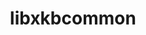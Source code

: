---
title: "libxkbcommon"
layout: cache
categories: [package, develop]
meta: {"compilers": ["gcc@=11.1.0", "gcc@=11.4.0"], "num_specs": 18, "num_specs_by_stack": {"data-vis-sdk": 6, "e4s": 6, "hep": 6, "root": 18}, "oss": ["ubuntu20.04", "ubuntu22.04"], "platforms": ["linux"], "stacks": ["data-vis-sdk", "e4s", "hep", "root"], "targets": ["x86_64_v3"], "versions": ["1.7.0"]}
spec_details: [{"compiler": "gcc@=11.4.0", "hash": "2gd5dd4e3qse2ujzloulxqy5ibruqeoq", "os": "ubuntu22.04", "platform": "linux", "size": "-", "stacks": ["e4s", "root"], "target": "x86_64_v3", "variants": ["build_system=meson", "buildtype=release", "default_library=shared", "~strip", "~wayland"], "versions": ["1.7.0"]}, {"compiler": "gcc@=11.4.0", "hash": "4ncw5iizp2uh7paazudu2visigjtbwqm", "os": "ubuntu22.04", "platform": "linux", "size": "-", "stacks": ["e4s", "root"], "target": "x86_64_v3", "variants": ["build_system=meson", "buildtype=release", "default_library=shared", "~strip", "~wayland"], "versions": ["1.7.0"]}, {"compiler": "gcc@=11.4.0", "hash": "4oe7zizey3i5nnisqzxgvh33wkntgdwi", "os": "ubuntu22.04", "platform": "linux", "size": "-", "stacks": ["hep", "root"], "target": "x86_64_v3", "variants": ["build_system=meson", "buildtype=release", "default_library=shared", "~strip", "~wayland"], "versions": ["1.7.0"]}, {"compiler": "gcc@=11.1.0", "hash": "5jnvrrwgvrtz4nity6sssegc46zrez2m", "os": "ubuntu20.04", "platform": "linux", "size": "-", "stacks": ["data-vis-sdk", "root"], "target": "x86_64_v3", "variants": ["build_system=meson", "buildtype=release", "default_library=shared", "~strip", "~wayland"], "versions": ["1.7.0"]}, {"compiler": "gcc@=11.1.0", "hash": "7xwt52u3n5hfkjipxhlkcl436xphs5oq", "os": "ubuntu20.04", "platform": "linux", "size": "-", "stacks": ["data-vis-sdk", "root"], "target": "x86_64_v3", "variants": ["build_system=meson", "buildtype=release", "default_library=shared", "~strip", "~wayland"], "versions": ["1.7.0"]}, {"compiler": "gcc@=11.4.0", "hash": "b7votvhguzwstntxljzuw6och2hfwdri", "os": "ubuntu22.04", "platform": "linux", "size": "-", "stacks": ["hep", "root"], "target": "x86_64_v3", "variants": ["build_system=meson", "buildtype=release", "default_library=shared", "~strip", "~wayland"], "versions": ["1.7.0"]}, {"compiler": "gcc@=11.4.0", "hash": "gbllarjfyxl2vqcvk3s3jqbc5w7kqy46", "os": "ubuntu22.04", "platform": "linux", "size": "-", "stacks": ["e4s", "root"], "target": "x86_64_v3", "variants": ["build_system=meson", "buildtype=release", "default_library=shared", "~strip", "~wayland"], "versions": ["1.7.0"]}, {"compiler": "gcc@=11.4.0", "hash": "khoeisqnsocy4rgtqvnffaedid2vibj5", "os": "ubuntu22.04", "platform": "linux", "size": "-", "stacks": ["hep", "root"], "target": "x86_64_v3", "variants": ["build_system=meson", "buildtype=release", "default_library=shared", "~strip", "~wayland"], "versions": ["1.7.0"]}, {"compiler": "gcc@=11.1.0", "hash": "n5mprheumtcyzz3pkv7yuzs3tno3badj", "os": "ubuntu20.04", "platform": "linux", "size": "-", "stacks": ["data-vis-sdk", "root"], "target": "x86_64_v3", "variants": ["build_system=meson", "buildtype=release", "default_library=shared", "~strip", "~wayland"], "versions": ["1.7.0"]}, {"compiler": "gcc@=11.4.0", "hash": "qcsunt2stergyekhc7xrewwuhxd735ps", "os": "ubuntu22.04", "platform": "linux", "size": "-", "stacks": ["hep", "root"], "target": "x86_64_v3", "variants": ["build_system=meson", "buildtype=release", "default_library=shared", "~strip", "~wayland"], "versions": ["1.7.0"]}, {"compiler": "gcc@=11.4.0", "hash": "r7jdkdf7xsfswlfah6qvmnshxlaqcaua", "os": "ubuntu22.04", "platform": "linux", "size": "-", "stacks": ["hep", "root"], "target": "x86_64_v3", "variants": ["build_system=meson", "buildtype=release", "default_library=shared", "~strip", "~wayland"], "versions": ["1.7.0"]}, {"compiler": "gcc@=11.4.0", "hash": "tn2q4noe5onzbvl4pvrfd6jpm3jkkbgt", "os": "ubuntu22.04", "platform": "linux", "size": "-", "stacks": ["e4s", "root"], "target": "x86_64_v3", "variants": ["build_system=meson", "buildtype=release", "default_library=shared", "~strip", "~wayland"], "versions": ["1.7.0"]}, {"compiler": "gcc@=11.4.0", "hash": "uogbnfetcpjxvlnm3pnjxd7e4nxpsv3m", "os": "ubuntu22.04", "platform": "linux", "size": "-", "stacks": ["hep", "root"], "target": "x86_64_v3", "variants": ["build_system=meson", "buildtype=release", "default_library=shared", "~strip", "~wayland"], "versions": ["1.7.0"]}, {"compiler": "gcc@=11.1.0", "hash": "vhollwdn6re6oo46ikiujuuuyogdzezn", "os": "ubuntu20.04", "platform": "linux", "size": "-", "stacks": ["data-vis-sdk", "root"], "target": "x86_64_v3", "variants": ["build_system=meson", "buildtype=release", "default_library=shared", "~strip", "~wayland"], "versions": ["1.7.0"]}, {"compiler": "gcc@=11.4.0", "hash": "vvxdklibmqwtojjeveattgl3cfdyg5s2", "os": "ubuntu22.04", "platform": "linux", "size": "-", "stacks": ["e4s", "root"], "target": "x86_64_v3", "variants": ["build_system=meson", "buildtype=release", "default_library=shared", "~strip", "~wayland"], "versions": ["1.7.0"]}, {"compiler": "gcc@=11.1.0", "hash": "wzgn55x6hrio3rhlkjvlkls4uoo5va7i", "os": "ubuntu20.04", "platform": "linux", "size": "-", "stacks": ["data-vis-sdk", "root"], "target": "x86_64_v3", "variants": ["build_system=meson", "buildtype=release", "default_library=shared", "~strip", "~wayland"], "versions": ["1.7.0"]}, {"compiler": "gcc@=11.1.0", "hash": "xepvljcence7vhuoq6ppqsni5hgmio4j", "os": "ubuntu20.04", "platform": "linux", "size": "-", "stacks": ["data-vis-sdk", "root"], "target": "x86_64_v3", "variants": ["build_system=meson", "buildtype=release", "default_library=shared", "~strip", "~wayland"], "versions": ["1.7.0"]}, {"compiler": "gcc@=11.4.0", "hash": "xsiznnjddxaoumyudrj234kycw7d25uu", "os": "ubuntu22.04", "platform": "linux", "size": "-", "stacks": ["e4s", "root"], "target": "x86_64_v3", "variants": ["build_system=meson", "buildtype=release", "default_library=shared", "~strip", "~wayland"], "versions": ["1.7.0"]}]
---